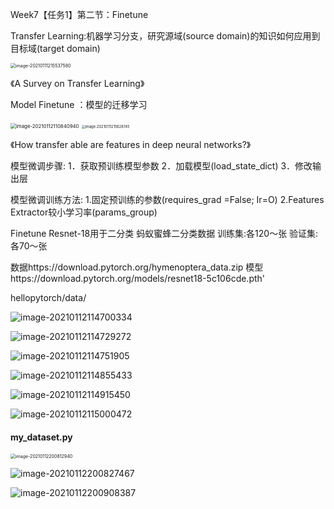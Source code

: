 Week7【任务1】第二节：Finetune

Transfer Learning:机器学习分支，研究源域(source domain)的知识如何应用到目标域(target domain)

<img src="C:%5CUsers%5C86182%5CAppData%5CRoaming%5CTypora%5Ctypora-user-images%5Cimage-20210111215537580.png" alt="image-20210111215537580" style="zoom: 50%;" />

《A Survey on Transfer Learning》

Model Finetune ：模型的迁移学习

<img src="Week7%E3%80%90%E4%BB%BB%E5%8A%A11%E3%80%91%E7%AC%AC%E4%BA%8C%E8%8A%82%EF%BC%9AFinetune.assets/image-20210112110840940.png" alt="image-20210112110840940" style="zoom:56%;" />

<img src="Week7%E3%80%90%E4%BB%BB%E5%8A%A11%E3%80%91%E7%AC%AC%E4%BA%8C%E8%8A%82%EF%BC%9AFinetune.assets/image-20210111215628745.png" alt="image-20210111215628745" style="zoom: 40%;" />

《How transfer able are features in deep neural networks?》

模型微调步骤:
1．获取预训练模型参数
2．加载模型(load_state_dict)
3．修改输出层

模型微调训练方法:
1.固定预训练的参数(requires_grad =False; Ir=O)
2.Features Extractor较小学习率(params_group)

Finetune Resnet-18用于二分类
蚂蚁蜜蜂二分类数据
训练集:各120～张
验证集:各70～张

数据https://download.pytorch.org/hymenoptera_data.zip
模型https://download.pytorch.org/models/resnet18-5c106cde.pth'

hellopytorch/data/ 

![image-20210112114700334](Week7%E3%80%90%E4%BB%BB%E5%8A%A11%E3%80%91%E7%AC%AC%E4%BA%8C%E8%8A%82%EF%BC%9AFinetune.assets/image-20210112114700334.png)

![image-20210112114729272](Week7%E3%80%90%E4%BB%BB%E5%8A%A11%E3%80%91%E7%AC%AC%E4%BA%8C%E8%8A%82%EF%BC%9AFinetune.assets/image-20210112114729272.png)

![image-20210112114751905](Week7%E3%80%90%E4%BB%BB%E5%8A%A11%E3%80%91%E7%AC%AC%E4%BA%8C%E8%8A%82%EF%BC%9AFinetune.assets/image-20210112114751905.png)

![image-20210112114855433](Week7%E3%80%90%E4%BB%BB%E5%8A%A11%E3%80%91%E7%AC%AC%E4%BA%8C%E8%8A%82%EF%BC%9AFinetune.assets/image-20210112114855433.png)

![image-20210112114915450](Week7%E3%80%90%E4%BB%BB%E5%8A%A11%E3%80%91%E7%AC%AC%E4%BA%8C%E8%8A%82%EF%BC%9AFinetune.assets/image-20210112114915450.png)

![image-20210112115000472](Week7%E3%80%90%E4%BB%BB%E5%8A%A11%E3%80%91%E7%AC%AC%E4%BA%8C%E8%8A%82%EF%BC%9AFinetune.assets/image-20210112115000472.png)

#### my_dataset.py

<img src="C:%5CUsers%5C86182%5CAppData%5CRoaming%5CTypora%5Ctypora-user-images%5Cimage-20210112200812940.png" alt="image-20210112200812940" style="zoom:50%;" />

![image-20210112200827467](Week7%E3%80%90%E4%BB%BB%E5%8A%A11%E3%80%91%E7%AC%AC%E4%BA%8C%E8%8A%82%EF%BC%9AFinetune.assets/image-20210112200827467.png)

![image-20210112200908387](Week7%E3%80%90%E4%BB%BB%E5%8A%A11%E3%80%91%E7%AC%AC%E4%BA%8C%E8%8A%82%EF%BC%9AFinetune.assets/image-20210112200908387.png)